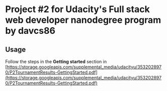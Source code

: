 # Project #2 for Udacity's Full stack web developer nanodegree program by davcs86

## Usage

Follow the steps in the __Getting started__ section in
[https://storage.googleapis.com/supplemental_media/udacityu/3532028970/P2TournamentResults-GettingStarted.pdf](https://storage.googleapis.com/supplemental_media/udacityu/3532028970/P2TournamentResults-GettingStarted.pdf)
